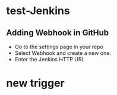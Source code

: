 # test-Jenkins

Adding Webhook in GitHub
-------------------------

- Go to the settings page in your repo
- Select Webhook and create a new one.
- Enter the Jenkins HTTP URL

new trigger
=====
